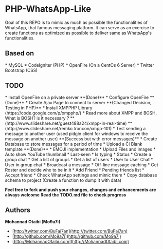 <h1>PHP-WhatsApp-Like</h1>
Goal of this REPO is to mimic as much as possible the functionalities of WhatsApp, that famous messaging platform.
It can serve as an exercise to create functions as optimized as possible to deliver same as WhatsApp's functionalities.

<h2>Based on</h2>
* MySQL
* CodeIgniter (PHP)
* OpenFire (On a CentOs 6 Server)
* Twitter Bootstrap (CSS)


<h2>TODO</h2>
* Install OpenFire on a private server **(Done)**
* Configure OpenFire **(Done)**
* Create Ajax Page to connect to server **(Changed Decision, Testing in PHP)**
* Install XMPPHP Library (https://code.google.com/p/xmpphp/)
* Read more about XMPP and BOSH, What is BOSH? is it necessary ?
** (http://www.slideshare.net/guest488a24/xmpp-in-real-time)
** (http://www.slideshare.net/remko.troncon/xmpp-101)
* Test sending a message to another user (used pidgin client for windows to receive the message on another user) **(Success but with error messages)**
* Create Database to store messages for a period of time
* Upload a CI Blank template **(Done)**
* EMOJI implementation
* Upload Files and images
* Auto show YouTube thumbnail
* Last-seen
* Is typing
* Status
* Create a group chat
* Get a list of groups
* Get a list of users
* User to User Chat
* User in group chat
* Broadcast a message
* Off-line message caching
* Get Roster and decide who to be in it
* Add Friend
* Pending friends list
* Accept friend
* Check WhatsApp settings and mimic them
* Copy database schema to project (Create a function to dump it with data)



**Feel free to fork and push your changes, changes and enhancements are always welcome**
**Read the TODO.md file to check progress**

## Authors

**Mohannad Otaibi (Mo9a7i)**

+ [http://twitter.com/BuFai7an](http://twitter.com/BuFai7an)
+ [http://github.com/Mo9a7i](http://github.com/Mo9a7i)
+ [http://MohannadOtaibi.com](http://MohannadOtaibi.com)